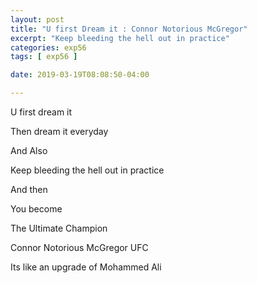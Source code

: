 ```yaml
---
layout: post
title: "U first Dream it : Connor Notorious McGregor"
excerpt: "Keep bleeding the hell out in practice"
categories: exp56
tags: [ exp56 ]

date: 2019-03-19T08:08:50-04:00

---
```



U first dream it

Then dream it everyday

And Also

Keep bleeding the hell out in practice

And then

You become

The Ultimate Champion

Connor Notorious McGregor
UFC

Its like an upgrade of Mohammed Ali
